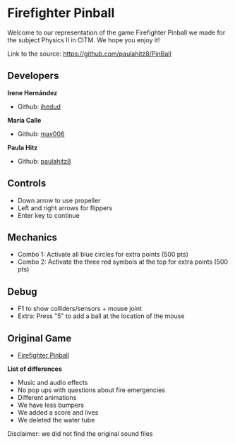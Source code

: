 # Firefighter Pinball
 
Welcome to our representation of the game Firefighter Pinball we made for the subject Physics II in CITM.
We hope you enjoy it!

Link to the source: https://github.com/paulahitz8/PinBall

## Developers

**Irene Hernández**
* Github: [ihedud](https://github.com/ihedud)

**María Calle**
* Github: [mav006](https://github.com/mav006)

**Paula Hitz**
* Github: [paulahitz8](https://github.com/paulahitz8)

## Controls

- Down arrow to use propeller
- Left and right arrows for flippers
- Enter key to continue

## Mechanics

- Combo 1: Activate all blue circles for extra points (500 pts)
- Combo 2: Activate the three red symbols at the top for extra points (500 pts)

## Debug

- F1 to show colliders/sensors + mouse joint
- Extra: Press "5" to add a ball at the location of the mouse

## Original Game

- [Firefighter Pinball](https://www.classicgame.com/game/Firefighter+Pinball)

**List of differences**

- Music and audio effects
- No pop ups with questions about fire emergencies
- Different animations
- We have less bumpers
- We added a score and lives
- We deleted the water tube

Disclaimer: we did not find the original sound files
